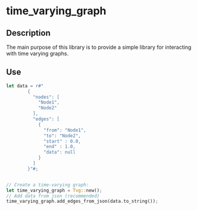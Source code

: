 # time_varying_graph

## Description 

The main purpose of this library is to provide a simple library for interacting with time varying graphs.

## Use 



```rust
let data = r#"
        {
          "nodes": [
            "Node1",
            "Node2"
          ],
          "edges": [
            {
              "from": "Node1",
              "to": "Node2",
              "start" : 0.0,
              "end" : 1.0,
              "data": null
            }
          ]
        }"#;


// Create a time-varying graph:
let time_varying_graph = Tvg::new();
// Add data from json (recommended)
time_varying_graph.add_edges_from_json(data.to_string());
```
